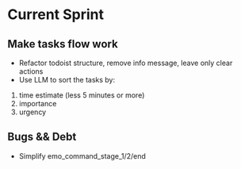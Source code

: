 # Current Sprint

## Make tasks flow work

* Refactor todoist structure, remove info message, leave only clear actions
* Use LLM to sort the tasks by:
1. time estimate (less 5 minutes or more)
2. importance
3. urgency

## Bugs && Debt

* Simplify emo_command_stage_1/2/end
